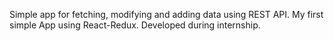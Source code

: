 Simple app for fetching, modifying and adding data using REST API.
My first simple App using React-Redux. Developed during internship.
